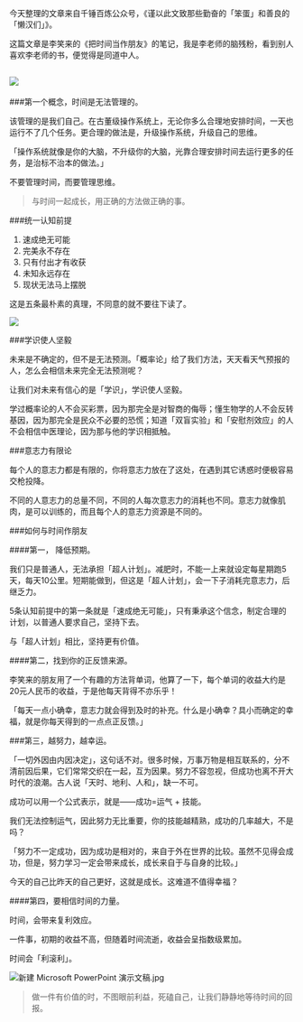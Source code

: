 今天整理的文章来自千锤百炼公众号，《谨以此文致那些勤奋的「笨蛋」和善良的「懒汉们」》。

这篇文章是李笑来的《把时间当作朋友》的笔记，我是李老师的脑残粉，看到别人喜欢李老师的书，便觉得是同道中人。

![](http://upload-images.jianshu.io/upload_images/197369-231309f8a91cee43.jpg?imageMogr2/auto-orient/strip%7CimageView2/2/w/1240)
---

###第一个概念，时间是无法管理的。

该管理的是我们自己。在古董级操作系统上，无论你多么合理地安排时间，一天也运行不了几个任务。更合理的做法是，升级操作系统，升级自己的思维。

「操作系统就像是你的大脑，不升级你的大脑，光靠合理安排时间去运行更多的任务，是治标不治本的做法。」

不要管理时间，而要管理思维。

> 与时间一起成长，用正确的方法做正确的事。

###统一认知前提

1. 速成绝无可能
2. 完美永不存在
3. 只有付出才有收获
4. 未知永远存在
5. 现状无法马上摆脱

这是五条最朴素的真理，不同意的就不要往下读了。


![](http://upload-images.jianshu.io/upload_images/197369-aca96e0074bc5b52.jpg?imageMogr2/auto-orient/strip%7CimageView2/2/w/1240)

###学识使人坚毅

未来是不确定的，但不是无法预测。「概率论」给了我们方法，天天看天气预报的人，怎么会相信未来完全无法预测呢？

让我们对未来有信心的是「学识」，学识使人坚毅。

学过概率论的人不会买彩票，因为那完全是对智商的侮辱；懂生物学的人不会反转基因，因为那完全是民众不必要的恐慌；知道「双盲实验」和「安慰剂效应」的人不会相信中医理论，因为那与他的学识相抵触。

###意志力有限论

每个人的意志力都是有限的，你将意志力放在了这处，在遇到其它诱惑时便极容易交枪投降。

不同的人意志力的总量不同，不同的人每次意志力的消耗也不同。意志力就像肌肉，是可以训练的，而且每个人的意志力资源是不同的。

###如何与时间作朋友

####第一， 降低预期。

我们只是普通人，无法承担「超人计划」。减肥时，不能一上来就设定每星期跑5天，每天10公里。短期能做到，但这是「超人计划」，会一下子消耗完意志力，后继乏力。

5条认知前提中的第一条就是「速成绝无可能」，只有秉承这个信念，制定合理的计划，以普通人要求自己，坚持下去。

与「超人计划」相比，坚持更有价值。

####第二，找到你的正反馈来源。

李笑来的朋友用了一个有趣的方法背单词，他算了一下，每个单词的收益大约是20元人民币的收益，于是他每天背得不亦乐乎！

「每天一点小确幸，意志力就会得到及时的补充。什么是小确幸？具小而确定的幸福，就是你每天得到的一点点正反馈。」

###第三，越努力，越幸运。

「一切外因由内因决定」，这句话不对。很多时候，万事万物是相互联系的，分不清前因后果，它们常常交织在一起，互为因果。努力不容忽视，但成功也离不开大时代的浪潮。古人说「天时、地利、人和」，缺一不可。

成功可以用一个公式表示，就是——成功=运气 + 技能。

我们无法控制运气，因此努力无比重要，你的技能越精熟，成功的几率越大，不是吗？

「努力不一定成功，因为成功是相对的，来自于外在世界的比较。虽然不见得会成功，但是，努力学习一定会带来成长，成长来自于与自身的比较。」

今天的自己比昨天的自己更好，这就是成长。这难道不值得幸福？

####第四，要相信时间的力量。

时间，会带来复利效应。

一件事，初期的收益不高，但随着时间流逝，收益会呈指数级累加。

时间会「利滚利」。



![新建 Microsoft PowerPoint 演示文稿.jpg](http://upload-images.jianshu.io/upload_images/197369-db36aa43850fc7b9.jpg?imageMogr2/auto-orient/strip%7CimageView2/2/w/1240)


> 做一件有价值的时，不图眼前利益，死磕自己，让我们静静地等待时间的回报。
